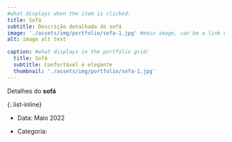 ```yaml
---
#what displays when the item is clicked:
title: Sofá
subtitle: Descrição detalhada do sofá
image: './assets/img/portfolio/sofa-1.jpg' #main image, can be a link or a file in assets/img/portfolio
alt: image alt text

caption: #what displays in the portfolio grid:
  title: Sofá
  subtitle: Confortável e elegante
  thumbnail: './assets/img/portfolio/sofa-1.jpg'
---
```


Detalhes do **sofá**

<!-- optional info list (delete if not using): -->

{:.list-inline}

- Data: Maio 2022
<!-- - Cidade: Astolfo Dutra -->
- Categoria:
